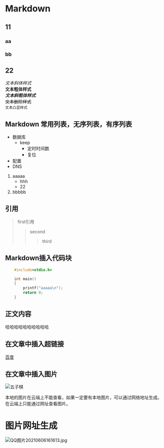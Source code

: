 # Markdown
## 11
### aa
### bb
## 22

*文本斜体样式*</br>
**文本粗体样式**</br>
***文本斜粗体样式***</br>
~~文本删除样式~~</br>
`文本凸显样式`</br>

## Markdown 常用列表，无序列表，有序列表
* 数据库
	* keep
		* 定时时间数
		* 复位
* 配置
* DNS

1. aaaaa
	* hhh
	* 22
2. bbbbb

## 引用
> first引用
> > second
> > > third

## Markdown插入代码块
```c
	#include<stdio.h>

	int main()
	{
		printf("aaaaa\n");
		return 0;
	}
```

## 正文内容
哇哈哈哈哈哈哈哈哈哈

## 在文章中插入超链接
[百度](https://www.baidu.com "跳转到百度")

## 在文章中插入图片
![五子棋]("C:/Users/lx/Pictures/QQ图片20210606161613.jpg")

本地的图片在云端上不能查看，如果一定要有本地图片，可以通过网络地址生成。在云端上只能通过网址查看图片。

# 图片网址生成
![QQ图片20210606161613.jpg](https://s2.loli.net/2022/01/19/sohr1vfVQUmBMta.jpg)
